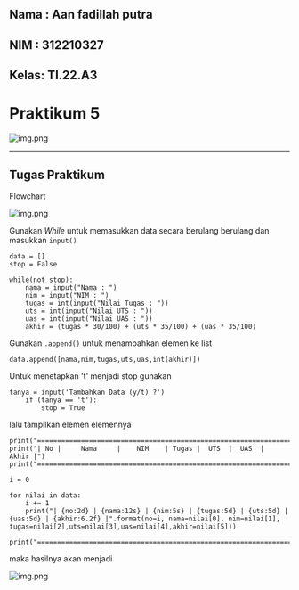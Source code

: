 ## Nama : Aan fadillah putra

## NIM : 312210327

## Kelas: TI.22.A3

# Praktikum 5


![img.png](Picture/img1.31.png)

---

## Tugas Praktikum 

Flowchart 

![img.png](Picture/Flowchart.png)



Gunakan _While_ untuk memasukkan data secara berulang berulang dan masukkan ```input()```

```
data = []
stop = False

while(not stop):
    nama = input("Nama : ")
    nim = input("NIM : ")
    tugas = int(input("Nilai Tugas : "))
    uts = int(input("Nilai UTS : "))
    uas = int(input("Nilai UAS : "))
    akhir = (tugas * 30/100) + (uts * 35/100) + (uas * 35/100)
```

Gunakan ```.append()``` untuk menambahkan elemen ke list

    data.append([nama,nim,tugas,uts,uas,int(akhir)])

Untuk menetapkan 't' menjadi stop gunakan 

```
tanya = input('Tambahkan Data (y/t) ?')
    if (tanya == 't'):
        stop = True
```

lalu tampilkan elemen elemennya
    
```
print("==================================================================")
print("| No |     Nama     |    NIM    | Tugas |  UTS  |  UAS  |  Akhir |")
print("==================================================================")

i = 0

for nilai in data:
    i += 1
    print("| {no:2d} | {nama:12s} | {nim:5s} | {tugas:5d} | {uts:5d} | {uas:5d} | {akhir:6.2f} |".format(no=i, nama=nilai[0], nim=nilai[1], tugas=nilai[2],uts=nilai[3],uas=nilai[4],akhir=nilai[5]))

print("==================================================================") 
```

maka hasilnya akan menjadi 

![img.png](Picture/img2.0.png)
